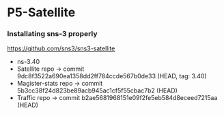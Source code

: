 # P5-Satellite

### Installating sns-3 properly
https://github.com/sns3/sns3-satellite

* ns-3.40
* Satellite repo -> commit 9dc8f3522a690ea1358dd2ff784ccde567b0de33 (HEAD, tag: 3.40)
* Magister-stats repo -> commit 5b3cc38f24d823be89acb945ac1cf5f55cbac7b2 (HEAD)
* Traffic repo -> commit b2ae5681968151e09f2fe5eb584d8eceed7215aa (HEAD)





